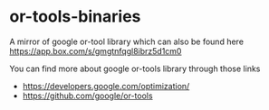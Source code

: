 # or-tools-binaries
A mirror of google or-tool library which can also be found here https://app.box.com/s/gmgtnfqgl8ibrz5d1cm0

You can find more about google or-tools library through those links

* https://developers.google.com/optimization/
* https://github.com/google/or-tools